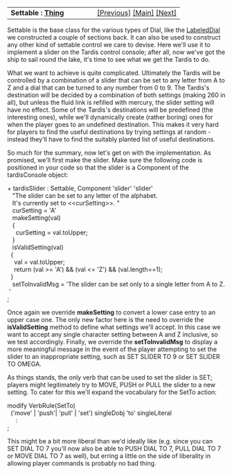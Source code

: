 ---
---
<table width="100%" data-border="0" data-cellspacing="0"
data-cellpadding="3" data-bgcolor="#C0C0C0">
<colgroup>
<col style="width: 50%" />
<col style="width: 50%" />
</colgroup>
<tbody>
<tr>
<td style="text-align: left;"><strong>Settable : <a
href="thing-introduction.html">Thing</a><br />
</strong></td>
<td style="text-align: right;"><a href="springlever.html">[Previous]</a>
<a href="generalintroduction.html">[Main]</a> <a
href="numbereddial.html">[Next]</a></td>
</tr>
</tbody>
</table>

  
Settable is the base class for the various types of Dial, like the
[LabeledDial](labeleddial.html) we constructed a couple of sections back.
It can also be used to construct any other kind of settable control we
care to devise. Here we'll use it to implement a slider on the Tardis
control console; after all, now we've got the ship to sail round the
lake, it's time to see what we get the Tardis to do.  
  
What we want to achieve is quite complicated. Ultimately the Tardis will
be controlled by a combination of a slider that can be set to any letter
from A to Z and a dial that can be turned to any number from 0 to 9. The
Tardis's destination will be decided by a combination of both settings
(making 260 in all), but unless the fluid link is refilled with mercury,
the slider setting will have no effect. Some of the Tardis's
destinations will be predefined (the interesting ones), while we'll
dynamically create (rather boring) ones for when the player goes to an
undefined destination. This makes it very hard for players to find the
useful destinations by trying settings at random - instead they'll have
to find the suitably planted list of useful destinations.  
  
So much for the summary, now let's get on with the implementation. As
promised, we'll first make the slider. Make sure the following code is
positioned in your code so that the slider is a Component of the
tardisConsole object:  
  
+ tardisSlider : Settable, Component 'slider' 'slider'  
   "The slider can be set to any letter of the alphabet.  
   It's currently set to \<\<curSetting\>\>. "  
   curSetting = 'A'  
   makeSetting(val)  
   {   
     curSetting = val.toUpper;     
   }  
   isValidSetting(val)  
  {  
    val = val.toUpper;  
    return (val \>= 'A') && (val \<= 'Z') && (val.length==1);  
  }   
   setToInvalidMsg = 'The slider can be set only to a single letter from A to Z. '   
;  
  
Once again we override **makeSetting** to convert a lower case entry to
an upper case one. The only new factor here is the need to override the
**isValidSetting** method to define what settings we'll accept. In this
case we want to accept any single character setting between A and Z
inclusive, so we test accordingly. Finally, we override the
**setToInvalidMsg** to display a more meaningful message in the event of
the player attempting to set the slider to an inappropriate setting,
such as SET SLIDER TO 9 or SET SLIDER TO OMEGA.  
  
As things stands, the only verb that can be used to set the slider is
SET; players might legitimately try to MOVE, PUSH or PULL the slider to
a new setting. To cater for this we'll expand the vocabulary for the
SetTo action:  
  
modify VerbRule(SetTo)  
  ('move' \| 'push'\| 'pull' \| 'set') singleDobj 'to' singleLiteral  
     :   
;  
  
This might be a bit more liberal than we'd ideally like (e.g. since you
can SET DIAL TO 7 you'll now also be able to PUSH DIAL TO 7, PULL DIAL
TO 7 or MOVE DIAL TO 7 as well), but erring a little on the side of
liberality in allowing player commands is probably no bad thing.  
  
  
  
  
